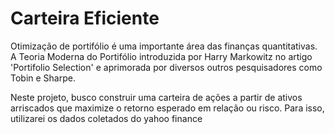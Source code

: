 # Carteira Eficiente
 
Otimização de portifólio é uma importante área das finanças quantitativas. A Teoria Moderna do Portifólio introduzida por Harry Markowitz no artigo 'Portifolio Selection' e aprimorada por diversos outros pesquisadores como Tobin e Sharpe.

Neste projeto, busco construir uma carteira de ações a partir de ativos arriscados que maximize o retorno esperado em relação ou risco. Para isso, utilizarei os dados coletados do yahoo finance 
